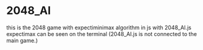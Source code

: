 # 2048_AI
this is the 2048 game with expectiminimax algorithm in js
with 2048_AI.js expectimax can be seen on the terminal 
(2048_AI.js is not connected to the main game.)

